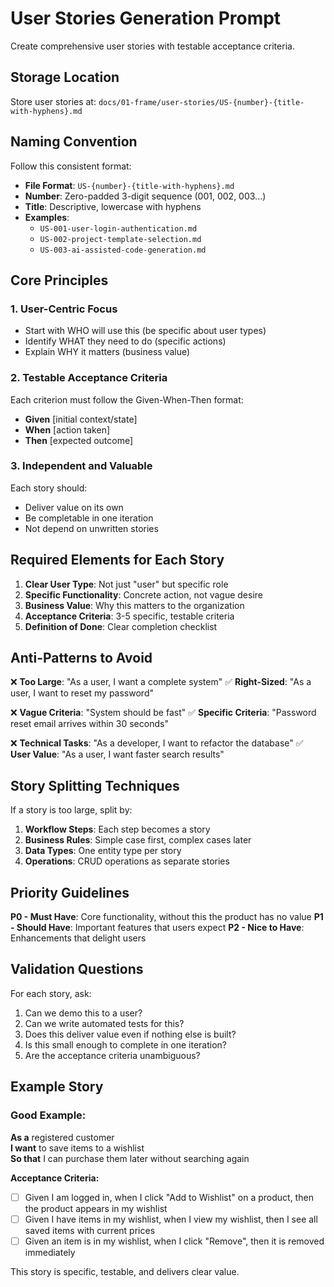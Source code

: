 # User Stories Generation Prompt

Create comprehensive user stories with testable acceptance criteria.

## Storage Location

Store user stories at: `docs/01-frame/user-stories/US-{number}-{title-with-hyphens}.md`

## Naming Convention

Follow this consistent format:
- **File Format**: `US-{number}-{title-with-hyphens}.md`
- **Number**: Zero-padded 3-digit sequence (001, 002, 003...)
- **Title**: Descriptive, lowercase with hyphens
- **Examples**:
  - `US-001-user-login-authentication.md`
  - `US-002-project-template-selection.md`
  - `US-003-ai-assisted-code-generation.md`

## Core Principles

### 1. User-Centric Focus
- Start with WHO will use this (be specific about user types)
- Identify WHAT they need to do (specific actions)
- Explain WHY it matters (business value)

### 2. Testable Acceptance Criteria
Each criterion must follow the Given-When-Then format:
- **Given** [initial context/state]
- **When** [action taken]
- **Then** [expected outcome]

### 3. Independent and Valuable
Each story should:
- Deliver value on its own
- Be completable in one iteration
- Not depend on unwritten stories

## Required Elements for Each Story

1. **Clear User Type**: Not just "user" but specific role
2. **Specific Functionality**: Concrete action, not vague desire
3. **Business Value**: Why this matters to the organization
4. **Acceptance Criteria**: 3-5 specific, testable criteria
5. **Definition of Done**: Clear completion checklist

## Anti-Patterns to Avoid

❌ **Too Large**: "As a user, I want a complete system"
✅ **Right-Sized**: "As a user, I want to reset my password"

❌ **Vague Criteria**: "System should be fast"
✅ **Specific Criteria**: "Password reset email arrives within 30 seconds"

❌ **Technical Tasks**: "As a developer, I want to refactor the database"
✅ **User Value**: "As a user, I want faster search results"

## Story Splitting Techniques

If a story is too large, split by:
1. **Workflow Steps**: Each step becomes a story
2. **Business Rules**: Simple case first, complex cases later
3. **Data Types**: One entity type per story
4. **Operations**: CRUD operations as separate stories

## Priority Guidelines

**P0 - Must Have**: Core functionality, without this the product has no value
**P1 - Should Have**: Important features that users expect
**P2 - Nice to Have**: Enhancements that delight users

## Validation Questions

For each story, ask:
1. Can we demo this to a user?
2. Can we write automated tests for this?
3. Does this deliver value even if nothing else is built?
4. Is this small enough to complete in one iteration?
5. Are the acceptance criteria unambiguous?

## Example Story

### Good Example:
**As a** registered customer  
**I want** to save items to a wishlist  
**So that** I can purchase them later without searching again

**Acceptance Criteria:**
- [ ] Given I am logged in, when I click "Add to Wishlist" on a product, then the product appears in my wishlist
- [ ] Given I have items in my wishlist, when I view my wishlist, then I see all saved items with current prices
- [ ] Given an item is in my wishlist, when I click "Remove", then it is removed immediately

This story is specific, testable, and delivers clear value.